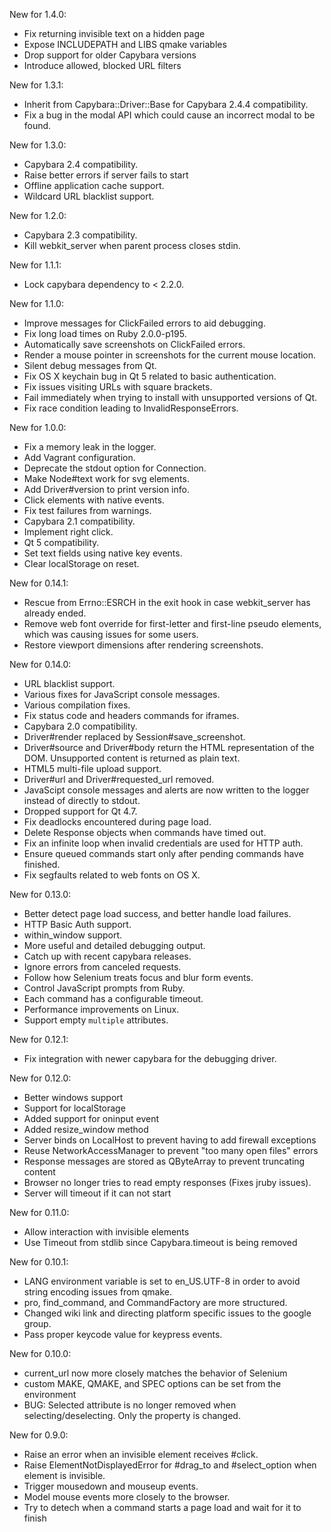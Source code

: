 New for 1.4.0:

* Fix returning invisible text on a hidden page
* Expose INCLUDEPATH and LIBS qmake variables
* Drop support for older Capybara versions
* Introduce allowed, blocked URL filters

New for 1.3.1:

* Inherit from Capybara::Driver::Base for Capybara 2.4.4 compatibility.
* Fix a bug in the modal API which could cause an incorrect modal to be found.

New for 1.3.0:

* Capybara 2.4 compatibility.
* Raise better errors if server fails to start
* Offline application cache support.
* Wildcard URL blacklist support.

New for 1.2.0:
* Capybara 2.3 compatibility.
* Kill webkit_server when parent process closes stdin.

New for 1.1.1:
* Lock capybara dependency to < 2.2.0.

New for 1.1.0:

* Improve messages for ClickFailed errors to aid debugging.
* Fix long load times on Ruby 2.0.0-p195.
* Automatically save screenshots on ClickFailed errors.
* Render a mouse pointer in screenshots for the current mouse location.
* Silent debug messages from Qt.
* Fix OS X keychain bug in Qt 5 related to basic authentication.
* Fix issues visiting URLs with square brackets.
* Fail immediately when trying to install with unsupported versions of Qt.
* Fix race condition leading to InvalidResponseErrors.

New for 1.0.0:

* Fix a memory leak in the logger.
* Add Vagrant configuration.
* Deprecate the stdout option for Connection.
* Make Node#text work for svg elements.
* Add Driver#version to print version info.
* Click elements with native events.
* Fix test failures from warnings.
* Capybara 2.1 compatibility.
* Implement right click.
* Qt 5 compatibility.
* Set text fields using native key events.
* Clear localStorage on reset.

New for 0.14.1:

* Rescue from Errno::ESRCH in the exit hook in case webkit_server has already ended.
* Remove web font override for first-letter and first-line pseudo elements, which was causing issues for some users.
* Restore viewport dimensions after rendering screenshots.

New for 0.14.0:

* URL blacklist support.
* Various fixes for JavaScript console messages.
* Various compilation fixes.
* Fix status code and headers commands for iframes.
* Capybara 2.0 compatibility.
* Driver#render replaced by Session#save_screenshot.
* Driver#source and Driver#body return the HTML representation of the DOM.  Unsupported content is returned as plain text.
* HTML5 multi-file upload support.
* Driver#url and Driver#requested_url removed.
* JavaScipt console messages and alerts are now written to the logger instead of directly to stdout.
* Dropped support for Qt 4.7.
* Fix deadlocks encountered during page load.
* Delete Response objects when commands have timed out.
* Fix an infinite loop when invalid credentials are used for HTTP auth.
* Ensure queued commands start only after pending commands have finished.
* Fix segfaults related to web fonts on OS X.

New for 0.13.0:

* Better detect page load success, and better handle load failures.
* HTTP Basic Auth support.
* within_window support.
* More useful and detailed debugging output.
* Catch up with recent capybara releases.
* Ignore errors from canceled requests.
* Follow how Selenium treats focus and blur form events.
* Control JavaScript prompts from Ruby.
* Each command has a configurable timeout.
* Performance improvements on Linux.
* Support empty `multiple` attributes.

New for 0.12.1:

* Fix integration with newer capybara for the debugging driver.

New for 0.12.0:
* Better windows support
* Support for localStorage
* Added support for oninput event
* Added resize_window method
* Server binds on LocalHost to prevent having to add firewall exceptions
* Reuse NetworkAccessManager to prevent "too many open files" errors
* Response messages are stored as QByteArray to prevent truncating content
* Browser no longer tries to read empty responses (Fixes jruby issues).
* Server will timeout if it can not start

New for 0.11.0:

* Allow interaction with invisible elements
* Use Timeout from stdlib since Capybara.timeout is being removed

New for 0.10.1:

* LANG environment variable is set to en_US.UTF-8 in order to avoid string encoding issues from qmake.
* pro, find_command, and CommandFactory are more structured.
* Changed wiki link and directing platform specific issues to the google group.
* Pass proper keycode value for keypress events.

New for 0.10.0:

* current_url now more closely matches the behavior of Selenium
* custom MAKE, QMAKE, and SPEC options can be set from the environment
* BUG: Selected attribute is no longer removed when selecting/deselecting. Only the property is changed.

New for 0.9.0:

* Raise an error when an invisible element receives #click.
* Raise ElementNotDisplayedError for #drag_to and #select_option when element is invisible.
* Trigger mousedown and mouseup events.
* Model mouse events more closely to the browser.
* Try to detech when a command starts a page load and wait for it to finish
